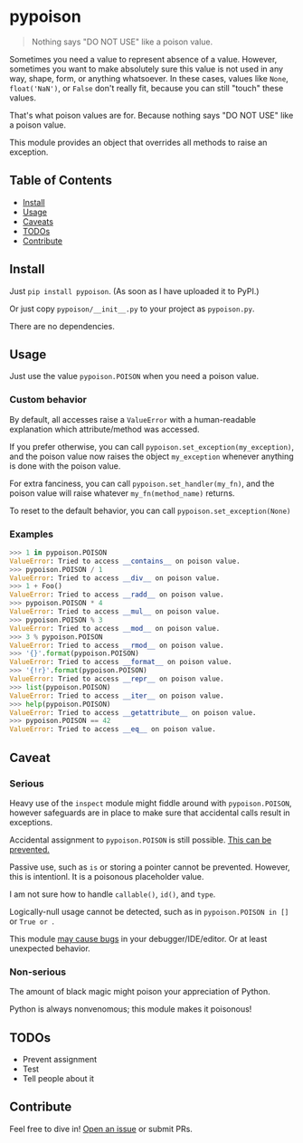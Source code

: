 # pypoison

> Nothing says "DO NOT USE" like a poison value.

Sometimes you need a value to represent absence of a value.
However, sometimes you want to make absolutely sure this value is not used in any way, shape, form, or anything whatsoever.
In these cases, values like `None`, `float('NaN')`, or `False` don't really fit, because you can still "touch" these values.

That's what poison values are for.
Because nothing says "DO NOT USE" like a poison value.

This module provides an object that overrides all methods to raise an exception.

## Table of Contents

- [Install](#install)
- [Usage](#usage)
- [Caveats](#caveats)
- [TODOs](#todos)
- [Contribute](#contribute)

## Install

Just `pip install pypoison`. (As soon as I have uploaded it to PyPI.)

Or just copy `pypoison/__init__.py` to your project as `pypoison.py`.

There are no dependencies.

## Usage

Just use the value `pypoison.POISON` when you need a poison value.

### Custom behavior

By default, all accesses raise a `ValueError` with a human-readable
explanation which attribute/method was accessed.

If you prefer otherwise, you can call `pypoison.set_exception(my_exception)`,
and the poison value now raises the object `my_exception`
whenever anything is done with the poison value.

For extra fanciness, you can call `pypoison.set_handler(my_fn)`,
and the poison value will raise whatever `my_fn(method_name)` returns.

To reset to the default behavior, you can call `pypoison.set_exception(None)`

### Examples

```python
>>> 1 in pypoison.POISON
ValueError: Tried to access __contains__ on poison value.
>>> pypoison.POISON / 1
ValueError: Tried to access __div__ on poison value.
>>> 1 + Foo()
ValueError: Tried to access __radd__ on poison value.
>>> pypoison.POISON * 4
ValueError: Tried to access __mul__ on poison value.
>>> pypoison.POISON % 3
ValueError: Tried to access __mod__ on poison value.
>>> 3 % pypoison.POISON
ValueError: Tried to access __rmod__ on poison value.
>>> '{}'.format(pypoison.POISON)
ValueError: Tried to access __format__ on poison value.
>>> '{!r}'.format(pypoison.POISON)
ValueError: Tried to access __repr__ on poison value.
>>> list(pypoison.POISON)
ValueError: Tried to access __iter__ on poison value.
>>> help(pypoison.POISON)
ValueError: Tried to access __getattribute__ on poison value.
>>> pypoison.POISON == 42
ValueError: Tried to access __eq__ on poison value.
```

## Caveat

### Serious

Heavy use of the `inspect` module might fiddle around with `pypoison.POISON`, however
safeguards are in place to make sure that accidental calls result in exceptions.

Accidental assignment to `pypoison.POISON` is still possible.
[This can be prevented.](https://stackoverflow.com/a/3712574/3070326)

Passive use, such as `is` or storing a pointer cannot be prevented.
However, this is intentionl. It is a poisonous placeholder value.

I am not sure how to handle `callable()`, `id()`, and `type`.

Logically-null usage cannot be detected, such as in `pypoison.POISON in []` or `True or `.

This module [may cause bugs](https://github.com/bpython/bpython/issues/776)
in your debugger/IDE/editor.  Or at least unexpected behavior.

### Non-serious

The amount of black magic might poison your appreciation of Python.

Python is always nonvenomous; this module makes it poisonous!

## TODOs

* Prevent assignment
* Test
* Tell people about it

## Contribute

Feel free to dive in! [Open an issue](https://github.com/BenWiederhake/pypoison/issues/new) or submit PRs.
